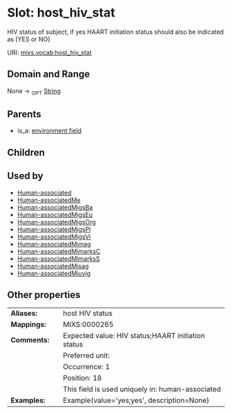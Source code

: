 
# Slot: host_hiv_stat


HIV status of subject, if yes HAART initiation status should also be indicated as [YES or NO]

URI: [mixs.vocab:host_hiv_stat](https://w3id.org/mixs/vocab/host_hiv_stat)


## Domain and Range

None ->  <sub>OPT</sub> [String](types/String.md)

## Parents

 *  is_a: [environment field](environment_field.md)

## Children


## Used by

 * [Human-associated](Human-associated.md)
 * [Human-associatedMe](Human-associatedMe.md)
 * [Human-associatedMigsBa](Human-associatedMigsBa.md)
 * [Human-associatedMigsEu](Human-associatedMigsEu.md)
 * [Human-associatedMigsOrg](Human-associatedMigsOrg.md)
 * [Human-associatedMigsPl](Human-associatedMigsPl.md)
 * [Human-associatedMigsVi](Human-associatedMigsVi.md)
 * [Human-associatedMimag](Human-associatedMimag.md)
 * [Human-associatedMimarksC](Human-associatedMimarksC.md)
 * [Human-associatedMimarksS](Human-associatedMimarksS.md)
 * [Human-associatedMisag](Human-associatedMisag.md)
 * [Human-associatedMiuvig](Human-associatedMiuvig.md)

## Other properties

|  |  |  |
| --- | --- | --- |
| **Aliases:** | | host HIV status |
| **Mappings:** | | MIXS:0000265 |
| **Comments:** | | Expected value: HIV status;HAART initiation status |
|  | | Preferred unit:  |
|  | | Occurrence: 1 |
|  | | Position: 18 |
|  | | This field is used uniquely in: human-associated |
| **Examples:** | | Example(value='yes;yes', description=None) |

